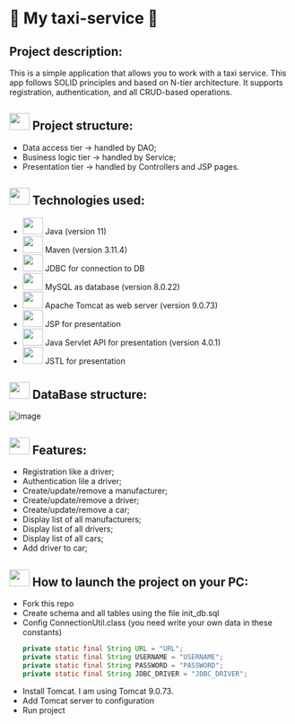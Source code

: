 # 🚖 My taxi-service 🚖
## Project description:
This is a simple application that allows you to work with a taxi service. This app follows SOLID principles and based on N-tier architecture. It supports registration, authentication, and all CRUD-based operations.


 
## <img height="30" src="https://cdn-icons-png.flaticon.com/512/2857/2857406.png" width="36"> Project structure:
- Data access tier -> handled by DAO;
- Business logic tier -> handled by Service;
- Presentation tier -> handled by Controllers and JSP pages.
 
## <img height="30" src="https://edps.europa.eu/sites/default/files/picture/technologies2.png" width="36"/> Technologies used:
- <img height="30" src="https://cdn-icons-png.flaticon.com/512/5968/5968282.png" width="36"/> Java (version 11)  
- <img height="30" src="https://images.sftcdn.net/images/t_app-logo-xl,f_auto,dpr_2/p/6ca8194c-164f-4718-930a-2bed171d0430/1359200834/apache-maven-maven-logo.png" width="36"/> Maven (version 3.11.4) 
- <img height="30" src="https://encrypted-tbn0.gstatic.com/images?q=tbn:ANd9GcRsGDWZvGnIggXi_v9xMGaW9qZrlPaFz_Cjjw&usqp=CAU" width="36"/> JDBC for connection to DB 
- <img height="30" src="https://camo.githubusercontent.com/f85f882cb31eeaeee657ec955313015c30378e8f56c3dc2f06933b617a276cfd/68747470733a2f2f77372e706e6777696e672e636f6d2f706e67732f3734372f3739382f706e672d7472616e73706172656e742d6d7973716c2d6c6f676f2d6d7973716c2d64617461626173652d7765622d646576656c6f706d656e742d636f6d70757465722d736f6674776172652d646f6c7068696e2d6d6172696e652d6d616d6d616c2d616e696d616c732d746578742d7468756d626e61696c2e706e67" width="36"/> MySQL as database (version 8.0.22)                                  
- <img height="30" src="https://upload.wikimedia.org/wikipedia/commons/thumb/f/fe/Apache_Tomcat_logo.svg/1280px-Apache_Tomcat_logo.svg.png" width="36"/> Apache Tomcat as web server (version 9.0.73) 
- <img height="30" src="https://cdn-icons-png.flaticon.com/512/29/29540.png" width="36"/> JSP for presentation
- <img height="30" src="https://w7.pngwing.com/pngs/131/718/png-transparent-representational-state-transfer-computer-icons-application-programming-interface-web-api-others-miscellaneous-blue-computer-network.png" width="36"/> Java Servlet API for presentation (version 4.0.1)
- <img height="30" src="https://image.winudf.com/v2/image/anN0bC5hcHBzLmdvbGQubXlhcHBsaWNhdGlvbl9zY3JlZW5fMF9qaWZycW84eA/screen-0.webp?fakeurl=1&type=.webp" width="36"/> JSTL for presentation

## <img height="30" src = "https://i.pinimg.com/564x/d5/1d/8b/d51d8b2ff28db324ed1be2766f793c43.jpg" width="36"/> DataBase structure:
![image](https://github.com/Vasyl-Piznak/my-taxi-service/assets/106866989/6dd14a33-3a69-438d-8065-a2c488312ec6)

## <img height="30" src = "https://cdn4.iconfinder.com/data/icons/scrum-process-2/64/product-capability-ability-features-requirements-512.png" width="36"/> Features:
- Registration like a driver;
- Authentication lile a driver;
- Create/update/remove a manufacturer;
- Create/update/remove a driver;
- Create/update/remove a car;
- Display list of all manufacturers;
- Display list of all drivers;
- Display list of all cars;
- Add driver to car;


## <img height="30" src="https://encrypted-tbn0.gstatic.com/images?q=tbn:ANd9GcQXQZfgbHHUnh8EnFosVBvL1Q9zxQAuNrlmEzCQBAGzc7VihcwrsyRzGRBuvseJz4P-0OM&amp;usqp=CAU" width="36"/>  How to launch the project on your PC:

- Fork this repo
- Create schema and all tables using the file init_db.sql
- Config ConnectionUtil.class (you need write your own data in these constants)
  ~~~java
  private static final String URL = "URL";
  private static final String USERNAME = "USERNAME";
  private static final String PASSWORD = "PASSWORD";
  private static final String JDBC_DRIVER = "JDBC_DRIVER";
  ~~~
- Install Tomcat. I am using Tomcat 9.0.73.
- Add Tomcat server to configuration
- Run project
